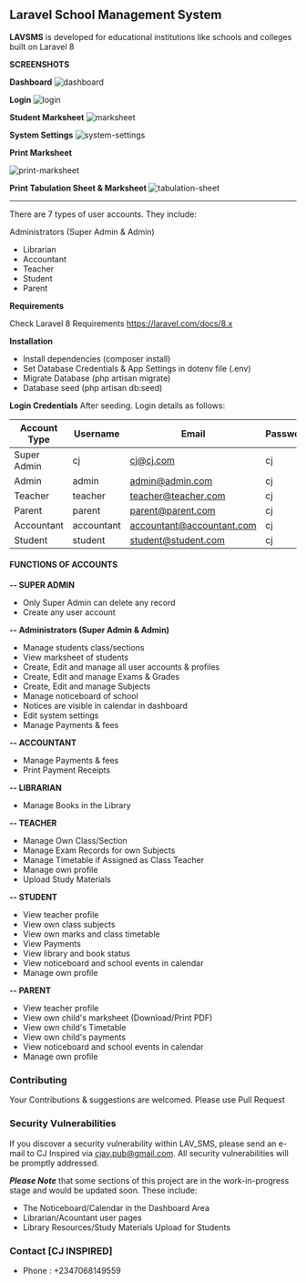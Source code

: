 ## **Laravel School Management System** 

**LAVSMS** is developed for educational institutions like schools and colleges built on Laravel 8

**SCREENSHOTS** 

**Dashboard**
<img src="https://i.ibb.co/D4T0z6T/dashboard.png" alt="dashboard" border="0">

**Login**
<img src="https://i.ibb.co/Rh1Bfwk/login.png" alt="login" border="0">

**Student Marksheet**
<img src="https://i.ibb.co/GCgv5ZR/marksheet.png" alt="marksheet" border="0">

**System Settings**
<img src="https://i.ibb.co/Kmrhw69/system-settings.png" alt="system-settings" border="0">

**Print Marksheet**
<div style="clear: both"> </div>
<img src="https://i.ibb.co/5c1GHCj/capture-20210530-115521-crop.png" alt="print-marksheet">

**Print Tabulation Sheet & Marksheet**
<img src="https://i.ibb.co/QmscPfn/capture-20210530-115802.png" alt="tabulation-sheet" border="0">

<hr />  

There are 7 types of user accounts. They include:
 
Administrators (Super Admin & Admin)
- Librarian
- Accountant
- Teacher
- Student
- Parent

**Requirements** 

Check Laravel 8 Requirements https://laravel.com/docs/8.x

**Installation**
- Install dependencies (composer install)
- Set Database Credentials & App Settings in dotenv file (.env)
- Migrate Database (php artisan migrate)
- Database seed (php artisan db:seed)

**Login Credentials**
After seeding. Login details as follows:

| Account Type  | Username | Email | Password |
| ------------- | -------- | ----- | -------- |
| Super Admin | cj | cj@cj.com | cj |
|  Admin | admin | admin@admin.com | cj |
|  Teacher | teacher | teacher@teacher.com | cj |
|  Parent | parent | parent@parent.com | cj |
|  Accountant | accountant | accountant@accountant.com | cj |
|  Student | student | student@student.com | cj |

#### **FUNCTIONS OF ACCOUNTS** 

**-- SUPER ADMIN**
- Only Super Admin can delete any record
- Create any user account
 
**-- Administrators (Super Admin & Admin)**

- Manage students class/sections
- View marksheet of students
- Create, Edit and manage all user accounts & profiles
- Create, Edit and manage Exams & Grades
- Create, Edit and manage Subjects
- Manage noticeboard of school
- Notices are visible in calendar in dashboard
- Edit system settings
- Manage Payments & fees

**-- ACCOUNTANT**
- Manage Payments & fees
- Print Payment Receipts

**-- LIBRARIAN**
- Manage Books in the Library

**-- TEACHER**
- Manage Own Class/Section
- Manage Exam Records for own Subjects
- Manage Timetable if Assigned as Class Teacher
- Manage own profile
- Upload Study Materials

**-- STUDENT**
- View teacher profile
- View own class subjects
- View own marks and class timetable
- View Payments
- View library and book status
- View noticeboard and school events in calendar
- Manage own profile

**-- PARENT**
- View teacher profile
- View own child's marksheet (Download/Print PDF)
- View own child's Timetable
- View own child's payments
- View noticeboard and school events in calendar
- Manage own profile


### **Contributing**

Your Contributions & suggestions are welcomed. Please use Pull Request

### **Security Vulnerabilities**

If you discover a security vulnerability within LAV_SMS, please send an e-mail to CJ Inspired via cjay.pub@gmail.com. All security vulnerabilities will be promptly addressed.

***Please Note*** that some sections of this project are in the work-in-progress stage and would be updated soon. These include:

- The Noticeboard/Calendar in the Dashboard Area
- Librarian/Acountant user pages
- Library Resources/Study Materials Upload for Students

### **Contact [CJ INSPIRED]**
- Phone : +2347068149559
